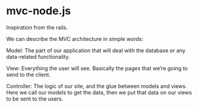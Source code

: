 # mvc-node.js

Inspiration from the rails.

We can describe the MVC architecture in simple words:

Model: The part of our application that will deal with the database or any data-related functionality.

View: Everything the user will see. Basically the pages that we’re going to send to the client.

Controller: The logic of our site, and the glue between models and views. Here we call our models to get the data, then we put that data on our views to be sent to the users.
